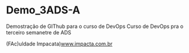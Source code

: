 # Demo_3ADS-A
Demostração de GIThub para o curso de DevOps
Curso de DevOps pra o terceiro semanetre  de ADS

(FAc)uldade Impacata)www.impacta.com.br
